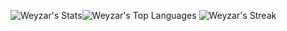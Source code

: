 ![Weyzar's Stats](https://github-readme-stats.vercel.app/api?username=Weyzar&theme=nord&show_icons=true&hide_border=false&count_private=true)![Weyzar's Top Languages](https://github-readme-stats.vercel.app/api/top-langs/?username=Weyzar&theme=nord&show_icons=true&hide_border=false&layout=compact)
![Weyzar's Streak](https://github-readme-streak-stats.herokuapp.com/?user=Weyzar&theme=nord&hide_border=false)
